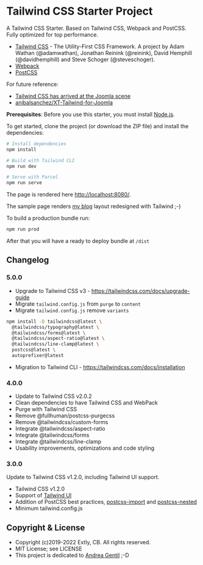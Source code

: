 # Tailwind CSS Starter Project

A Tailwind CSS Starter. Based on Tailwind CSS, Webpack and PostCSS. Fully optimized for top performance.

- [Tailwind CSS](https://tailwindcss.com) - The Utility-First CSS Framework. A project by Adam Wathan (@adamwathan), Jonathan Reinink (@reinink), David Hemphill (@davidhemphill) and Steve Schoger (@steveschoger).
- [Webpack](https://webpack.js.org)
- [PostCSS](https://postcss.org)

For future reference:

- [Tailwind CSS has arrived at the Joomla scene](https://blog.anibalhsanchez.com/en/10-blogging/lost-and-found/47-tailwind-css-has-arrived-at-the-joomla-scene.html)
- [anibalsanchez/XT-Tailwind-for-Joomla](https://github.com/anibalsanchez/XT-Tailwind-for-Joomla)

**Prerequisites**: Before you use this starter, you must install [Node.js](https://nodejs.org/).

To get started, clone the project (or download the ZIP file) and install the dependencies:

```sh
# Install dependencies
npm install
```

```sh
# Build with Tailwind CLI
npm run dev
```

```sh
# Serve with Parcel
npm run serve
```

The page is rendered here <http://localhost:8080/>.

The sample page renders [my blog](https://blog.anibalhsanchez.com) layout redesigned with Tailwind ;-)

To build a production bundle run:

```sh
npm run prod
```

After that you will have a ready to deploy bundle at `/dist`

## Changelog

### 5.0.0

- Upgrade to Tailwind CSS v3 - https://tailwindcss.com/docs/upgrade-guide
- Migrate `tailwind.config.js` from `purge` to `content`
- Migrate `tailwind.config.js` remove `variants`

```sh
npm install -D tailwindcss@latest \
  @tailwindcss/typography@latest \
  @tailwindcss/forms@latest \
  @tailwindcss/aspect-ratio@latest \
  @tailwindcss/line-clamp@latest \
  postcss@latest \
  autoprefixer@latest
```

- Migration to Tailwind CLI - https://tailwindcss.com/docs/installation

### 4.0.0

- Update to Tailwind CSS v2.0.2
- Clean dependencies to have Tailwind CSS and WebPack
- Purge with Tailwind CSS
- Remove @fullhuman/postcss-purgecss
- Remove @tailwindcss/custom-forms
- Integrate @tailwindcss/aspect-ratio
- Integrate @tailwindcss/forms
- Integrate @tailwindcss/line-clamp
- Usability improvements, optimizations and code styling

### 3.0.0

Update to Tailwind CSS v1.2.0, including Tailwind UI support.

- Tailwind CSS v1.2.0
- Support of [Tailwind UI](https://tailwindui.com/)
- Addition of PostCSS best practices, [postcss-import](https://www.npmjs.com/package/postcss-import) and [postcss-nested](https://www.npmjs.com/package/postcss-nested)
- Minimum tailwind.config.js

## Copyright & License

- Copyright (c)2019-2022 Extly, CB. All rights reserved.
- MIT License; see LICENSE
- This project is dedicated to [Andrea Gentil](http://www.twitter.com/andreagentil) ;-D

